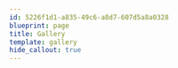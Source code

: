 ```yaml
---
id: 5226f1d1-a835-49c6-a8d7-607d5a8a0328
blueprint: page
title: Gallery
template: gallery
hide_callout: true
---
```

